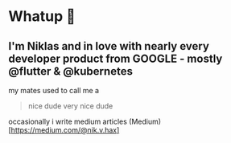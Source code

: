 # Whatup 👋
## I'm Niklas and  in love with nearly every developer product from GOOGLE - mostly @flutter & @kubernetes
my mates used to call me a
 > nice dude
 > very nice dude
 
occasionally i write medium articles
(Medium)[https://medium.com/@nik.v.hax]

